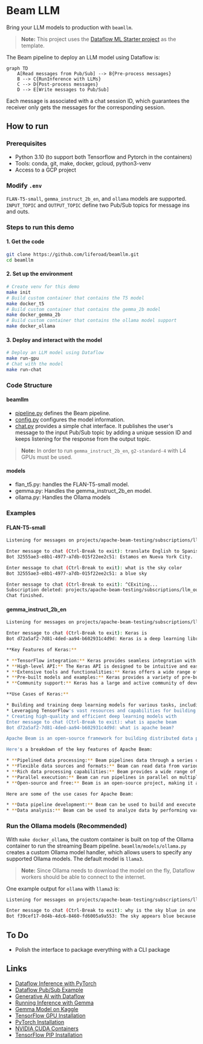 
# Beam LLM

Bring your LLM models to production with `beamllm`.

> **Note:** This project uses the [Dataflow ML Starter project](https://github.com/google/dataflow-ml-starter) as the template.

The Beam pipeline to deploy an LLM model using Dataflow is:

```mermaid
graph TD
    A[Read messages from Pub/Sub] --> B{Pre-process messages}
    B --> C{RunInference with LLMs}
    C --> D{Post-process messages}
    D --> E[Write messages to Pub/Sub]
```

Each message is associated with a chat session ID, which guarantees the receiver only gets the messages for the corresponding session.

## How to run

### Prerequisites

* Python 3.10 (to support both Tensorflow and Pytorch in the containers)
* Tools: conda, git, make, docker, gcloud, python3-venv
* Access to a GCP project

### Modify `.env`

`FLAN-T5-small`, `gemma_instruct_2b_en`, and `ollama` models are supported.
`INPUT_TOPIC` and `OUTPUT_TOPIC` define two Pub/Sub topics for message ins and outs.

### Steps to run this demo

#### 1. Get the code

```bash
git clone https://github.com/liferoad/beamllm.git
cd beamllm
```

#### 2. Set up the environment

```bash
# Create venv for this demo
make init
# Build custom container that contains the T5 model
make docker_t5
# Build custom container that contains the gemma_2b model
make docker_gemma_2b
# Build custom container that contains the ollama model support
make docker_ollama
```

#### 3. Deploy and interact with the model

```bash
# Deploy an LLM model using Dataflow
make run-gpu
# Chat with the model
make run-chat
```

### Code Structure

#### beamllm

* [pipeline.py](https://github.com/liferoad/beamllm/blob/main/beamllm/pipeline.py) defines the Beam pipeline.
* [config.py](https://github.com/liferoad/beamllm/blob/main/beamllm/config.py) configures the model information.
* [chat.py](https://github.com/liferoad/beamllm/blob/main/beamllm/chat.py) provides a simple chat interface. It publishes the user's message to the input Pub/Sub topic by adding a unique session ID and keeps listening for the response from the output topic.

> **Note:** In order to run `gemma_instruct_2b_en`, `g2-standard-4` with L4 GPUs must be used.

#### models

* flan_t5.py: handles the FLAN-T5-small model.
* gemma.py: Handles the gemma_instruct_2b_en model.
* ollama.py: Handles the Ollama models

### Examples

#### FLAN-T5-small

```bash
Listening for messages on projects/apache-beam-testing/subscriptions/llm_output-32555ae3-e8b1-4977-a7db-015f22ee2c51..

Enter message to chat (Ctrl-Break to exit): translate English to Spanish: We are in New York City.
Bot 32555ae3-e8b1-4977-a7db-015f22ee2c51: Estamos en Nueva York City.

Enter message to chat (Ctrl-Break to exit): what is the sky color
Bot 32555ae3-e8b1-4977-a7db-015f22ee2c51: a blue sky

Enter message to chat (Ctrl-Break to exit): ^CExiting...
Subscription deleted: projects/apache-beam-testing/subscriptions/llm_output-32555ae3-e8b1-4977-a7db-015f22ee2c51.
Chat finished.
```

#### gemma_instruct_2b_en

```bash
Listening for messages on projects/apache-beam-testing/subscriptions/llm_output-d72a5af2-7d81-4ded-aa94-b602931c4d9d..

Enter message to chat (Ctrl-Break to exit): Keras is
Bot d72a5af2-7d81-4ded-aa94-b602931c4d9d: Keras is a deep learning library for Python that provides a wide range of tools and functionalities for building, training, and evaluating deep learning models.

**Key Features of Keras:**

* **TensorFlow integration:** Keras provides seamless integration with the TensorFlow deep learning library, allowing you to leverage the vast resources and capabilities of TensorFlow.
* **High-level API:** The Keras API is designed to be intuitive and easy to use, making it accessible to both beginners and experienced developers.
* **Extensive tools and functionalities:** Keras offers a wide range of tools and functionalities, including data loading, data preprocessing, model building, training, evaluation, and more.
* **Pre-built models and examples:** Keras provides a variety of pre-built models and examples that you can use as a starting point for your projects.
* **Community support:** Keras has a large and active community of developers and users who provide support, resources, and best practices.

**Use Cases of Keras:**

* Building and training deep learning models for various tasks, including image classification, natural language processing, and machine learning.
* Leveraging TensorFlow's vast resources and capabilities for building and training complex deep learning models.
* Creating high-quality and efficient deep learning models with
Enter message to chat (Ctrl-Break to exit): what is apache beam
Bot d72a5af2-7d81-4ded-aa94-b602931c4d9d: what is apache beam?

Apache Beam is an open-source framework for building distributed data processing pipelines. It allows you to write code once and run it on different data processing platforms, including Apache Hadoop, Apache Spark, Apache Flink, and Apache Beam itself.

Here's a breakdown of the key features of Apache Beam:

* **Pipelined data processing:** Beam pipelines data through a series of steps, similar to a traditional data processing workflow.
* **Flexible data sources and formats:** Beam can read data from various sources, including Apache Hadoop, Apache Spark, Apache Flink, and cloud storage.
* **Rich data processing capabilities:** Beam provides a wide range of operators and transformations for data processing, including filtering, sorting, aggregation, and joining.
* **Parallel execution:** Beam can run pipelines in parallel on multiple data processing platforms, improving performance.
* **Open-source and free:** Beam is an open-source project, making it accessible and free to use.

Here are some of the use cases for Apache Beam:

* **Data pipeline development:** Beam can be used to build and execute data pipelines that move data between different systems.
* **Data analysis:** Beam can be used to analyze data by performing various operations
```

### Run the Ollama models (Recommended)

With `make docker_ollama`, the custom container is built on top of the Ollama container to run the streaming Beam pipeline.
`beamllm/models/ollama.py` creates a custom Ollama model handler, which allows users to specify any supported Ollama models.
The default model is `llama3`.

> **Note:** Since Ollama needs to download the model on the fly, Dataflow workers should be able to connect to the internet.

One example output for `ollama` with `llama3` is:

```bash
Listening for messages on projects/apache-beam-testing/subscriptions/llm_output-f39cef17-0d4b-4dc6-8460-fd6005a9a553..

Enter message to chat (Ctrl-Break to exit): why is the sky blue in one sentence?
Bot f39cef17-0d4b-4dc6-8460-fd6005a9a553: The sky appears blue because of a phenomenon called Rayleigh scattering, where shorter blue wavelengths of sunlight are scattered more efficiently by tiny molecules of gases in the Earth's atmosphere, making them more visible to our eyes than longer red and orange wavelengths.
```

## To Do

* Polish the interface to package everything with a CLI package

## Links

* [Dataflow Inference with PyTorch](https://cloud.google.com/dataflow/docs/notebooks/run_inference_pytorch)
* [Dataflow Pub/Sub Example](https://github.com/GoogleCloudPlatform/dataflow-cookbook/tree/main/Python/pubsub)
* [Generative AI with Dataflow](https://cloud.google.com/dataflow/docs/notebooks/run_inference_generative_ai)
* [Running Inference with Gemma](https://cloud.google.com/dataflow/docs/machine-learning/gemma-run-inference)
* [Gemma Model on Kaggle](https://www.kaggle.com/models/google/gemma)
* [TensorFlow GPU Installation](https://www.tensorflow.org/install/source#gpu)
* [PyTorch Installation](https://pytorch.org/get-started/locally/)
* [NVIDIA CUDA Containers](https://catalog.ngc.nvidia.com/orgs/nvidia/containers/cuda/tags)
* [TensorFlow PIP Installation](https://www.tensorflow.org/install/pip)

